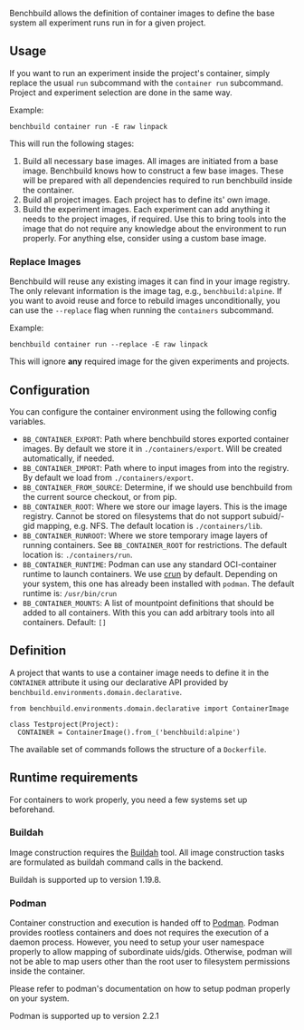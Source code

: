 Benchbuild allows the definition of container images to define the base system
all experiment runs run in for a given project.

## Usage

If you want to run an experiment inside the project's container, simply replace
the usual ``run`` subcommand with the ``container run`` subcommand. Project and
experiment selection are done in the same way.

Example:
```
benchbuild container run -E raw linpack
```

This will run the following stages:

  1. Build all necessary base images.
     All images are initiated from a base image. Benchbuild knows how to construct
     a few base images. These will be prepared with all dependencies required to
     run benchbuild inside the container.
  2. Build all project images. Each project has to define its' own image.
  3. Build the experiment images. Each experiment can add anything it needs to the
     project images, if required. Use this to bring tools into the image that do
     not require any knowledge about the environment to run properly.
     For anything else, consider using a custom base image.

### Replace Images

Benchbuild will reuse any existing images it can find in your image registry.
The only relevant information is the image tag, e.g., ``benchbuild:alpine``.
If you want to avoid reuse and force to rebuild images unconditionally, you can
use the ``--replace`` flag when running the ``containers`` subcommand.

Example:
```
benchbuild container run --replace -E raw linpack
```

This will ignore **any** required image for the given experiments and projects.

## Configuration

You can configure the container environment using the following config variables.

- ``BB_CONTAINER_EXPORT``: Path where benchbuild stores exported container
  images. By default we store it in ``./containers/export``. Will be created
  automatically, if needed.
- ``BB_CONTAINER_IMPORT``: Path where to input images from into the registry.
  By default we load from ``./containers/export``.
- ``BB_CONTAINER_FROM_SOURCE``: Determine, if we should use benchbuild from the
  current source checkout, or from pip.
- ``BB_CONTAINER_ROOT``: Where we store our image layers. This is the image
  registry. Cannot be stored on filesystems that do not support subuid/-gid
  mapping, e.g. NFS.
  The default location is ``./containers/lib``.
- ``BB_CONTAINER_RUNROOT``: Where we store temporary image layers of running
  containers. See ``BB_CONTAINER_ROOT`` for restrictions.
  The default location is: ``./containers/run``.
- ``BB_CONTAINER_RUNTIME``: Podman can use any standard OCI-container runtime to
  launch containers. We use [crun](https://github.com/containers/crun) by
  default. Depending on your system, this one has already been installed with
  ``podman``.
  The default runtime is: ``/usr/bin/crun``
- ``BB_CONTAINER_MOUNTS``: A list of mountpoint definitions that should be added
  to all containers. With this you can add arbitrary tools into all containers.
  Default: ``[]``

## Definition

A project that wants to use a container image needs to define it in the
``CONTAINER`` attribute it using our declarative API provided by
``benchbuild.environments.domain.declarative``.

```
from benchbuild.environments.domain.declarative import ContainerImage

class Testproject(Project):
  CONTAINER = ContainerImage().from_('benchbuild:alpine')
```

The available set of commands follows the structure of a ``Dockerfile``.

## Runtime requirements

For containers to work properly, you need a few systems set up beforehand.

### Buildah

Image construction requires the [Buildah](https://buildah.io) tool. All image
construction tasks are formulated as buildah command calls in the backend.

Buildah is supported up to version 1.19.8.

### Podman

Container construction and execution is handed off to [Podman](https://podman.io).
Podman provides rootless containers and does not requires the execution of a
daemon process. However, you need to setup your user namespace properly to allow
mapping of subordinate uids/gids. Otherwise, podman will not be able to map
users other than the root user to filesystem permissions inside the container.

Please refer to podman's documentation on how to setup podman properly on your
system.

Podman is supported up to version 2.2.1
